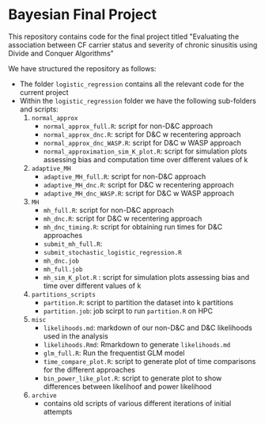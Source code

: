 # Bayesian Final Project

This repository contains code for the final project titled "Evaluating the association between CF carrier status and severity of chronic sinusitis using Divide and Conquer Algorithms"

We have structured the repository as follows:

- The folder `logistic_regression` contains all the relevant code for the current project
- Within the `logistic_regression` folder we have the following sub-folders and scripts:
    1) `normal_approx`
        - `normal_approx_full.R`: script for non-D&C approach
        - `normal_approx_dnc.R`: script for D&C w recentering approach
        - `normal_approx_dnc_WASP.R`: script for D&C w WASP approach
        - `normal_approximation_sim_K_plot.R`: script for simulation plots assessing bias and computation time over different values of k
    2) `adaptive_MH`
        - `adaptive_MH_full.R`: script for non-D&C approach
        - `adaptive_MH_dnc.R`: script for D&C w recentering approach
        - `adaptive_MH_dnc_WASP.R`: script for D&C w WASP approach
    3) `MH`
        - `mh_full.R`: script for non-D&C approach
        - `mh_dnc.R`: script for D&C w recentering approach
        - `mh_dnc_timing.R`: script for obtaining run times for D&C approaches
        - `submit_mh_full.R`:
        - `submit_stochastic_logistic_regression.R`
        - `mh_dnc.job`
        - `mh_full.job`
        - `mh_sim_K_plot.R` : script for simulation plots assessing bias and time over different values of k
    4) `partitions_scripts`
        - `partition.R`: script to partition the dataset into k partitions
        - `partition.job`: job scirpt to run `partition.R` on HPC
    5) `misc`
        - `likelihoods.md`: markdown of our non-D&C and D&C likelihoods used in the analysis
        - `likelihoods.Rmd`: Rmarkdown to generate `likelihoods.md`
        - `glm_full.R`: Run the frequentist GLM model
        - `time_compare_plot.R`: script to generate plot of time comparisons for the different approaches
        - `bin_power_like_plot.R`: script to generate plot to show differences between likelihoof and power likelihood
    6) `archive`
        - contains old scripts of various different iterations of initial attempts




